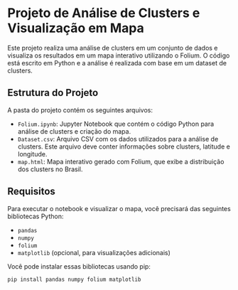# Projeto de Análise de Clusters e Visualização em Mapa

Este projeto realiza uma análise de clusters em um conjunto de dados e visualiza os resultados em um mapa interativo utilizando o Folium. O código está escrito em Python e a análise é realizada com base em um dataset de clusters.

## Estrutura do Projeto

A pasta do projeto contém os seguintes arquivos:

- `Folium.ipynb`: Jupyter Notebook que contém o código Python para análise de clusters e criação do mapa.
- `Dataset.csv`: Arquivo CSV com os dados utilizados para a análise de clusters. Este arquivo deve conter informações sobre clusters, latitude e longitude.
- `map.html`: Mapa interativo gerado com Folium, que exibe a distribuição dos clusters no Brasil.

## Requisitos

Para executar o notebook e visualizar o mapa, você precisará das seguintes bibliotecas Python:

- `pandas`
- `numpy`
- `folium`
- `matplotlib` (opcional, para visualizações adicionais)

Você pode instalar essas bibliotecas usando pip:

```bash
pip install pandas numpy folium matplotlib
